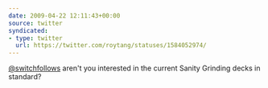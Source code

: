 ```yaml
---
date: 2009-04-22 12:11:43+00:00
source: twitter
syndicated:
- type: twitter
  url: https://twitter.com/roytang/statuses/1584052974/
---
```


[@switchfollows](https://twitter.com/switchfollows/) aren't you interested in the current Sanity Grinding decks in standard?